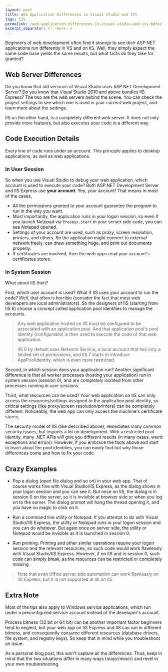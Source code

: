 ```yaml
---
layout: post
title: Web Application Differences in Visual Studio and IIS
tags: IIS
permalink: /web-application-differences-in-visual-studio-and-iis-60fec7e311b3
excerpt_separator: <!--more-->
---
```


Beginners of web development often find it strange to see their ASP.NET applications run differently in VS and on IIS. Well, they simply expect the same code base yields the same results, but what facts do they take for granted?
<!--more-->
## Web Server Differences
Do you know that old versions of Visual Studio uses ASP.NET Development Server? Do you know that Visual Studio 2010 and above bundles IIS Express? The two are the web servers behind the scene. You can check the project settings to see which one is used in your current web project, and learn more about the settings.

IIS on the other hand, is a completely different web server. It does not only provide more features, but also executes your code in a different way.

## Code Execution Details
Every line of code runs under an account. This principle applies to desktop applications, as well as web applications.

### In User Session
So when you use Visual Studio to debug your web application, which account is used to execute your code? Both ASP.NET Development Server and IIS Express use **your account**. Yes, your account! That means in most of the cases,

* All the permissions granted to your account guarantee the program to run in the way you want.
* Most importantly, the application runs in your logon session, so even if you launch Notepad via `Process.Start` in your server side code, you can see Notepad opened.
* Settings of your account are used, such as proxy, screen resolution, printers, and others. So the application might connect to external network freely, can draw something huge, and print out documents properly.
* If certificates are involved, then the web apps read your account's certificates stores.

### In System Session
What about IIS then?

First, which user account is used? What if IIS uses your account to run the code? Well, that often is horrible (consider the fact that most web developers are local administrators). So the designers of IIS (starting from IIS 6) choose a concept called application pool identities to manage the accounts.

> Any web application hosted on IIS must be configured to be associated with an application pool. And that application pool's pool identity (configurable) is then used to execute the code of that web application.
>
> IIS 6 by default uses Network Service, a local account that has only a limited set of permissions, and IIS 7 starts to introduce AppPoolIdentity, which is even more restricted.

Second, in which session does your application run? Another significant difference is that all worker processes (hosting your application) run in system session (session 0), and are completely isolated from other processes running in user sessions.

Third, what resources can be used? Your web application on IIS can only access the resources/settings assigned to the application pool identity, so critical settings (like proxy/screen resolution/printers) can be completely different. Noticeably, the web app can only access the machine's certificate stores.

The security model of IIS (like described above), remediates many common security issues, but impacts a lot on development. With a restricted pool identity, many .NET APIs will give you different results (in many cases, weird exceptions and errors). However, if you embrace the facts above and start to learn about the pool identities, you can easily find out why those differences come and how to fix your code.

## Crazy Examples
* Pop a dialog (open file dialog and so on) in your web app. That of course works fine with Visual Studio/IIS Express, as the dialog shows in your logon session and you can see it. But once on IIS, the dialog is in session 0 on the server, so it is invisible at browser side or when you log on to the server. The dialog prompt will hang the thread opening it, and you have no magic to click on it.

* Run a command line utility or Notepad. If you attempt to do with Visual Studio/IIS Express, the utility or Notepad runs in your logon session and you can do whatever. But again once on server side, the utility or Notepad would be invisible as it is launched in session 0.

* Run printing. Printing and other similar operations require your logon session and the relevant resources, so such code would work flawlessly with Visual Studio/IIS Express. However, if on IIS and in session 0, such code can simply break, as the resources can be restricted or completely missing.

> Note that even Office server side automation can work flawlessly on IIS Express, but it is not supported at all on IIS.

## Extra Note
Most of the tips also apply to Windows service applications, which run under a preconfigured service account instead of the developer's account.

Process bitness (32 bit or 64 bit) can be another important factor beginners tend to neglect, but your web app on IIS Express and IIS can run in different bitness, and consequently consume different resources (database drivers, file system, and registry keys). So keep that in mind while you troubleshoot an issue.

As a personal blog post, this won't capture all the differences. Thus, keep in mind that the two situations differ in many ways (major/minor) and revel in your own troubleshooting.
